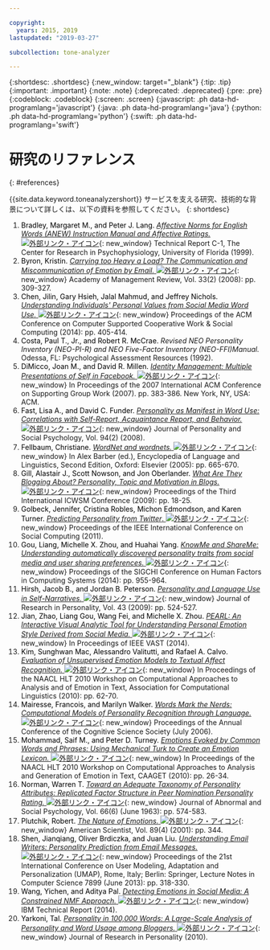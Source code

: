 ```yaml
---

copyright:
  years: 2015, 2019
lastupdated: "2019-03-27"

subcollection: tone-analyzer

---
```


{:shortdesc: .shortdesc}
{:new_window: target="_blank"}
{:tip: .tip}
{:important: .important}
{:note: .note}
{:deprecated: .deprecated}
{:pre: .pre}
{:codeblock: .codeblock}
{:screen: .screen}
{:javascript: .ph data-hd-programlang='javascript'}
{:java: .ph data-hd-programlang='java'}
{:python: .ph data-hd-programlang='python'}
{:swift: .ph data-hd-programlang='swift'}

# 研究のリファレンス
{: #references}

{{site.data.keyword.toneanalyzershort}} サービスを支える研究、技術的な背景について詳しくは、以下の資料を参照してください。
{: shortdesc}

1.  <a id="bib-bradley" style="border-bottom:none; color:black">Bradley, Margaret M., and Peter J. Lang.</a> [*Affective Norms for English Words (ANEW) Instruction Manual and Affective Ratings.* ![外部リンク・アイコン](../../icons/launch-glyph.svg "外部リンク・アイコン")](http://www.researchgate.net/publication/239604183_Affective_Norms_for_English_Words_%28ANEW%29_Instruction_Manual_and_Affective_Ratings){: new_window} Technical Report C-1, The Center for Research in Psychophysiology, University of Florida (1999).
1.  <a id="bib-byron" style="border-bottom:none; color:black">Byron, Kristin.</a> [*Carrying too Heavy a Load? The Communication and Miscommunication of Emotion by Email.* ![外部リンク・アイコン](../../icons/launch-glyph.svg "外部リンク・アイコン")](http://amr.aom.org/content/33/2/309.short){: new_window}  Academy of Management Review, Vol. 33(2) (2008): pp. 309-327.
1.  <a id="bib-chen" style="border-bottom:none; color:black">Chen, Jilin, Gary Hsieh, Jalal Mahmud, and Jeffrey Nichols.</a> [*Understanding Individuals' Personal Values from Social Media Word Use.* ![外部リンク・アイコン](../../icons/launch-glyph.svg "外部リンク・アイコン")](http://dl.acm.org/citation.cfm?id=2531608){: new_window} Proceedings of the ACM Conference on Computer Supported Cooperative Work & Social Computing (2014): pp. 405-414.
1.  <a id="bib-costa" style="border-bottom:none; color:black">Costa, Paul T., Jr., and Robert R. McCrae.</a> *Revised NEO Personality Inventory (NEO-PI-R) and NEO Five-Factor Inventory (NEO-FFI)Manual.* Odessa, FL: Psychological Assessment Resources (1992).
1.  <a id="bib-dimicco" style="border-bottom:none; color:black">DiMicco, Joan M., and David R. Millen.</a> [*Identity Management: Multiple Presentations of Self in Facebook.* ![外部リンク・アイコン](../../icons/launch-glyph.svg "外部リンク・アイコン")](http://dl.acm.org/citation.cfm?id=1316682){: new_window} In Proceedings of the 2007 International ACM Conference on Supporting Group Work (2007). pp. 383-386. New York, NY, USA: ACM.
1.  <a id="bib-fast" style="border-bottom:none; color:black">Fast, Lisa A., and David C. Funder.</a> [*Personality as Manifest in Word Use: Correlations with Self-Report, Acquaintance Report, and Behavior.* ![外部リンク・アイコン](../../icons/launch-glyph.svg "外部リンク・アイコン")](http://www.ncbi.nlm.nih.gov/pubmed/18211181){: new_window} Journal of Personality and Social Psychology, Vol. 94(2) (2008).
1.  <a id="bib-fellbaum" style="border-bottom:none; color:black">Fellbaum, Christiane.</a> [*WordNet and wordnets.* ![外部リンク・アイコン](../../icons/launch-glyph.svg "外部リンク・アイコン")](http://philpapers.org/rec/FELWAW){: new_window} In Alex Barber (ed.), Encyclopedia of Language and Linguistics, Second Edition, Oxford: Elsevier (2005): pp. 665-670.
1.  <a id="bib-gill" style="border-bottom:none; color:black">Gill, Alastair J., Scott Nowson, and Jon Oberlander.</a> [*What Are They Blogging About? Personality, Topic and Motivation in Blogs.* ![外部リンク・アイコン](../../icons/launch-glyph.svg "外部リンク・アイコン")](http://kanagawa.lti.cs.cmu.edu/11719/sites/default/files/Gil-personality.pdf){: new_window} Proceedings of the Third International ICWSM Conference (2009): pp. 18-25.
1.  <a id="bib-golbeck" style="border-bottom:none; color:black">Golbeck, Jennifer, Cristina Robles, Michon Edmondson, and Karen Turner.</a> [*Predicting Personality from Twitter*. ![外部リンク・アイコン](../../icons/launch-glyph.svg "外部リンク・アイコン")](http://ieeexplore.ieee.org/document/6113107/){: new_window} Proceedings of the IEEE International Conference on Social Computing (2011).
1.  <a id="bib-gou" style="border-bottom:none; color:black">Gou, Liang, Michelle X. Zhou, and Huahai Yang.</a> [*KnowMe and ShareMe: Understanding automatically discovered personality traits from social media and user sharing preferences.* ![外部リンク・アイコン](../../icons/launch-glyph.svg "外部リンク・アイコン")](http://dl.acm.org/citation.cfm?id=2557398){: new_window} Proceedings of the SIGCHI Conference on Human Factors in Computing Systems (2014): pp. 955-964.
1.  <a id="bib-hirsh" style="border-bottom:none; color:black">Hirsh, Jacob B., and Jordan B. Peterson.</a> [*Personality and Language Use in Self-Narratives.* ![外部リンク・アイコン](../../icons/launch-glyph.svg "外部リンク・アイコン")](http://individual.utoronto.ca/jacobhirsh/publications/Hirsh_Peterson_2009_JRP.pdf){: new_window} Journal of Research in Personality, Vol. 43 (2009): pp. 524-527.
1.  <a id="bib-jian" style="border-bottom:none; color:black">Jian, Zhao, Liang Gou, Wang Fei, and Michelle X. Zhou.</a> [*PEARL: An Interactive Visual Analytic Tool for Understanding Personal Emotion Style Derived from Social Media.* ![外部リンク・アイコン](../../icons/launch-glyph.svg "外部リンク・アイコン")](http://ieeexplore.ieee.org/document/7042496/){: new_window} In Proceedings of IEEE VAST (2014).
1.  <a id="bib-kim" style="border-bottom:none; color:black">Kim, Sunghwan Mac, Alessandro Valitutti, and Rafael A. Calvo.</a> [*Evaluation of Unsupervised Emotion Models to Textual Affect Recognition.* ![外部リンク・アイコン](../../icons/launch-glyph.svg "外部リンク・アイコン")](http://anthology.aclweb.org/W/W10/W10-0208.pdf){: new_window} In Proceedings of the NAACL HLT 2010 Workshop on Computational Approaches to Analysis and of Emotion in Text, Association for Computational Linguistics (2010): pp. 62-70.
1.  <a id="bib-mairesse" style="border-bottom:none; color:black">Mairesse, Francois, and Marilyn Walker.</a> [*Words Mark the Nerds: Computational Models of Personality Recognition through Language.* ![外部リンク・アイコン](../../icons/launch-glyph.svg "外部リンク・アイコン")](https://games.soe.ucsc.edu/words-mark-nerds-computational-models-personality-recognition-through-language){: new_window} Proceedings of the Annual Conference of the Cognitive Science Society (July 2006).
1.  <a id="bib-mohammad" style="border-bottom:none; color:black">Mohammad, Saif M., and Peter D. Turney.</a> [*Emotions Evoked by Common Words and Phrases: Using Mechanical Turk to Create an Emotion Lexicon.* ![外部リンク・アイコン](../../icons/launch-glyph.svg "外部リンク・アイコン")](http://dl.acm.org/citation.cfm?id=1860635){: new_window} In Proceedings of the NAACL HLT 2010 Workshop on Computational Approaches to Analysis and Generation of Emotion in Text, CAAGET (2010): pp. 26-34.
1.  <a id="bib-norman" style="border-bottom:none; color:black">Norman, Warren T.</a> [*Toward an Adequate Taxonomy of Personality Attributes: Replicated Factor Structure in Peer Nomination Personality Rating.* ![外部リンク・アイコン](../../icons/launch-glyph.svg "外部リンク・アイコン")](http://psycnet.apa.org/journals/abn/66/6/574/){: new_window} Journal of Abnormal and Social Psychology, Vol. 66(6) (June 1963): pp. 574-583.
1.  <a id="bib-plutchik" style="border-bottom:none; color:black">Plutchik, Robert.</a> [*The Nature of Emotions.* ![外部リンク・アイコン](../../icons/launch-glyph.svg "外部リンク・アイコン")](http://www.americanscientist.org/issues/feature/2001/4/the-nature-of-emotions){: new_window} American Scientist, Vol. 89(4) (2001): pp. 344.
1.  <a id="bib-shen" style="border-bottom:none; color:black">Shen, Jianqiang, Oliver Brdiczka, and Juan Liu.</a> [*Understanding Email Writers: Personality Prediction from Email Messages.* ![外部リンク・アイコン](../../icons/launch-glyph.svg "外部リンク・アイコン")](https://www.semanticscholar.org/paper/Understanding-Email-Writers%3A-Personality-Prediction-Shen-Brdiczka/c639c8b8e0e5bee7bd834121dbe4f68b474e55d6){: new_window} Proceedings of the 21st International Conference on User Modeling, Adaptation and Personalization (UMAP), Rome, Italy; Berlin: Springer, Lecture Notes in Computer Science 7899 (June 2013): pp. 318-330.
1.  <a id="bib-wang" style="border-bottom:none; color:black">Wang, Yichen, and Aditya Pal.</a> [*Detecting Emotions in Social Media: A Constrained NMF Approach.* ![外部リンク・アイコン](../../icons/launch-glyph.svg "外部リンク・アイコン")](https://www.semanticscholar.org/paper/Detecting-Emotions-in-Social-Media%3A-A-Constrained-Wang-Pal/9dcd60fa11d4e6bee0fc06405e3a9ac83c89203c){: new_window} IBM Technical Report (2014).
1.  <a id="bib-yarkoni" style="border-bottom:none; color:black">Yarkoni, Tal.</a> [*Personality in 100,000 Words: A Large-Scale Analysis of Personality and Word Usage among Bloggers.* ![外部リンク・アイコン](../../icons/launch-glyph.svg "外部リンク・アイコン")](http://www.ncbi.nlm.nih.gov/pmc/articles/PMC2885844/){: new_window} Journal of Research in Personality (2010).
